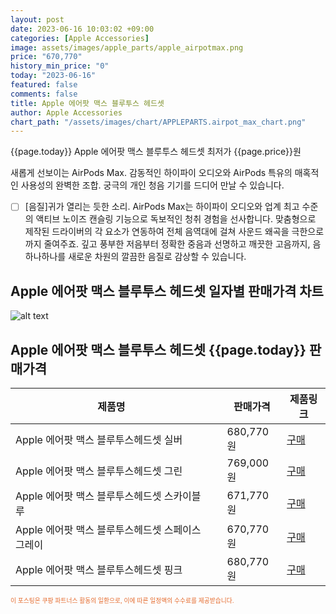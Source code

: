 ```yaml
---
layout: post
date: 2023-06-16 10:03:02 +09:00
categories: [Apple Accessories]
image: assets/images/apple_parts/apple_airpotmax.png
price: "670,770"
history_min_price: "0"
today: "2023-06-16"
featured: false
comments: false
title: Apple 에어팟 맥스 블루투스 헤드셋
author: Apple Accessories
chart_path: "/assets/images/chart/APPLEPARTS.airpot_max_chart.png"
---
```


{{page.today}} Apple 에어팟 맥스 블루투스 헤드셋 최저가 {{page.price}}원

새롭게 선보이는 AirPods Max. 감동적인 하이파이 오디오와 AirPods 특유의 매혹적인 사용성의 완벽한 조합. 궁극의 개인 청음 기기를 드디어 만날 수 있습니다.

- [ ] [음질]귀가 열리는 듯한 소리.
AirPods Max는 하이파이 오디오와 업계 최고 수준의 액티브 노이즈 캔슬링 기능으로 독보적인 청취 경험을 선사합니다. 맞춤형으로 제작된 드라이버의 각 요소가 연동하여 전체 음역대에 걸쳐 사운드 왜곡을 극한으로까지 줄여주죠. 깊고 풍부한 저음부터 정확한 중음과 선명하고 깨끗한 고음까지, 음 하나하나를 새로운 차원의 깔끔한 음질로 감상할 수 있습니다.

## Apple 에어팟 맥스 블루투스 헤드셋 일자별 판매가격 차트
![alt text]({{page.chart_path}} "Apple 에어팟 맥스 블루투스 헤드셋 판매가격 차트")

## Apple 에어팟 맥스 블루투스 헤드셋 {{page.today}} 판매가격
<main>
<table id="rwd-table-large">
  <thead>
    <tr>
      <th>제품명</th>
      <th></th>
      <th>판매가격</th>
      <th>제품링크</th>
    </tr>
  </thead>
  <tbody><tr>
        <td>Apple 에어팟 맥스 블루투스헤드셋 실버</td>
        <td></td>
        <td>680,770원</td>
        <td><a href='https://link.coupang.com/a/SG9Bv' target='_blank'>구매</a></td>
        </tr><tr>
        <td>Apple 에어팟 맥스 블루투스헤드셋 그린</td>
        <td></td>
        <td>769,000원</td>
        <td><a href='https://link.coupang.com/a/SG9DB' target='_blank'>구매</a></td>
        </tr><tr>
        <td>Apple 에어팟 맥스 블루투스헤드셋 스카이블루</td>
        <td></td>
        <td>671,770원</td>
        <td><a href='https://link.coupang.com/a/SG9Fk' target='_blank'>구매</a></td>
        </tr><tr>
        <td>Apple 에어팟 맥스 블루투스헤드셋 스페이스그레이</td>
        <td></td>
        <td>670,770원</td>
        <td><a href='https://link.coupang.com/a/SG9G0' target='_blank'>구매</a></td>
        </tr><tr>
        <td>Apple 에어팟 맥스 블루투스헤드셋 핑크</td>
        <td></td>
        <td>680,770원</td>
        <td><a href='https://link.coupang.com/a/SG9JL' target='_blank'>구매</a></td>
        </tr></tbody>
</table>

</main>
<div style="color:#e56a2c;font-size: 0.7em;" >
이 포스팅은 쿠팡 파트너스 활동의 일환으로, 이에 따른 일정액의 수수료를 제공받습니다.
</div>
